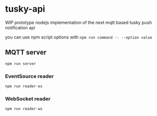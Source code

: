 # tusky-api

WIP prototype nodejs implementation of the next mqtt based tusky push notification api

you can use npm script options with `npm run command -- --option value`

## MQTT server
```sh
npm run server
```

### EventSource reader
```sh
npm run reader-es
```

### WebSocket reader
```sh
npm run reader-ws
```
